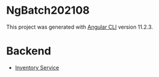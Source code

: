 # NgBatch202108

This project was generated with [Angular CLI](https://github.com/angular/angular-cli) version 11.2.3.

# Backend

* [Inventory Service](https://github.com/elwyncrestha/inventory-service)
